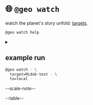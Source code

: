 # 🌐 `@geo watch`

watch the planet's story unfold: [targets](./targets.geojson).


```bash
@geo watch help
```
<details>
<summary></summary>

help::: bluer_geo watch

</details>

## example run

```bash
@geo watch - \
  target=Miduk-test - \
  to=local - - -
```

--scale-note--

--table--

